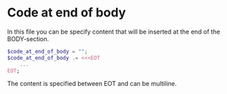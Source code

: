 # Code at end of body
In this file you can be specify content that will be inserted at the end of the BODY-section.

```php
$code_at_end_of_body = "";
$code_at_end_of_body .= <<<EOT
    ...
EOT;
```

The content is specified between EOT and can be multiline.